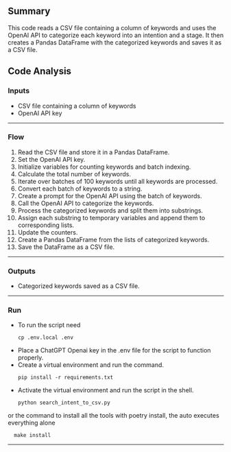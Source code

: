 ## Summary
This code reads a CSV file containing a column of keywords and uses the OpenAI API to categorize each keyword into an intention and a stage. It then creates a Pandas DataFrame with the categorized keywords and saves it as a CSV file.

## Code Analysis
### Inputs
- CSV file containing a column of keywords
- OpenAI API key
___
### Flow
1. Read the CSV file and store it in a Pandas DataFrame.
2. Set the OpenAI API key.
3. Initialize variables for counting keywords and batch indexing.
4. Calculate the total number of keywords.
5. Iterate over batches of 100 keywords until all keywords are processed.
6. Convert each batch of keywords to a string.
7. Create a prompt for the OpenAI API using the batch of keywords.
8. Call the OpenAI API to categorize the keywords.
9. Process the categorized keywords and split them into substrings.
10. Assign each substring to temporary variables and append them to corresponding lists.
11. Update the counters.
12. Create a Pandas DataFrame from the lists of categorized keywords.
13. Save the DataFrame as a CSV file.
___
### Outputs
- Categorized keywords saved as a CSV file.
___

### Run 
- To run the script need
  ```shell
  cp .env.local .env
  ```
- Place a ChatGPT Openai key in the .env file for the script to function properly.
- Create a virtual environment and run the command.
  ```shell
  pip install -r requirements.txt
  ```
- Activate the virtual environment and run the script in the shell.
  ```shell
  python search_intent_to_csv.py
  ```
or the command to install all the tools with poetry install, the auto executes everything alone
```shell
  make install
```
  
___

